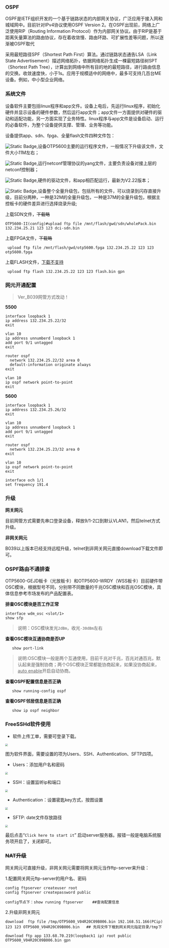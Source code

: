 ### OSPF

OSPF是IETF组织开发的一个基于链路状态的内部网关协议，广泛应用于接入网和城域网中。目前针对IPv4协议使用OSPF Version 2。在OSPF出现前，网络上广泛使用RIP（Routing Information Protocol）作为内部网关协议。由于RIP是基于距离矢量算法的路由协议，存在着收敛慢、路由环路、可扩展性差等问题，所以逐渐被OSPF取代

采用最短路径SPF（Shortest Path First）算法。通过链路状态通告LSA（Link State Advertisement）描述网络拓扑，依据网络拓扑生成一棵最短路径树SPT（Shortest Path Tree），计算出到网络中所有目的地的最短路径，进行路由信息的交换。收敛速度快，小于1s。应用于规模适中的网络中，最多可支持几百台ME设备。例如，中小型企业网络。

### 系统文件

设备软件主要包括linux程序和app文件。设备上电后，先运行linux程序，初始化硬件并显示设备的硬件参数，然后运行app文件；app文件一方面提供对硬件的驱动和适配功能，另一方面实现了业务特性。linux程序与app文件是设备启动、运行的必备软件，为整个设备提供支撑、管理、业务等功能。

设备提供app、sdn、fpga、全量flash文件四种文件包：

![Static Badge](https://img.shields.io/badge/APP-purple),设备OTP5600主要的运行程序文件，一般情况下升级该文件，文件大小11M左右；

![Static Badge](https://img.shields.io/badge/SDN-purple),运行netconf管理协议的yang文件，主要负责设备对接上层的netconf控制器；

![Static Badge](https://img.shields.io/badge/fpga-purple),硬件的驱动文件，和app相匹配运行，最新为V2.22版本；

![Static Badge](https://img.shields.io/badge/FLASH-purple),设备整个全量升级包，包括所有的文件，可以烧录到闪存直接升级，目前分两种，一种是32M的全量升级包，一种是37M的全量升级包，根据主控板卡的硬件差异进行选择烧录升级;

上载SDN文件，~~下载略~~

```
OTP5600-II(config)#upload ftp file /mnt/flash/gwd/sdn/wholePack.bin 132.234.25.21 123 123 dci-sdn.bin
```

上载FPGA文件，~~下载略~~

```
 upload ftp file /mnt/flash/gwd/otp5600.fpga 132.234.25.22 123 123 otp5600.fpga
```

上载FLASH文件，<u>下载不支持</u>

```
 upload ftp flash 132.234.25.22 123 123 flash.bin gpn
```

### 网元开通配置

> Ver_B039网管方式改动！

**5500**

```
interface loopback 1
ip address 132.234.25.22/32
exit
```

```
vlan 10
ip address unnumberd loopback 1
add port 9/1 untagged
exit
```

```
router ospf
  network 132.234.25.22/32 area 0
  default-information originate always			
exit
```

```
vlan 10
ip ospf network point-to-point
exit
```

**5600**

```
interface loopback 1
ip address 132.234.25.26/32
exit
```

```
vlan 10
ip address unnumberd loopback 1
add port 9/1 untagged
exit
```

```
router ospf
  network 132.234.25.23/32 area 0		
exit
```

```
vlan 10
ip ospf network point-to-point
exit
```

```
interface och 1/1
set frequency 191.4
```

### 升级

<strong>网关网元</strong>

目前网管方式需要先串口登录设备，释放9/1-2口到默认VLAN1，然后telnet方式升级。

<strong>非网关网元</strong>

B039以上版本已经支持远程升级，telnet到非网关网元直接download下载文件即可。

### OSPF路由不通排查

OTP5600-GEJD板卡（光放板卡）和OTP5600-WRDY（WSS板卡）目前硬件带OSC模块，根据型号不同，分别带不同数量的千兆OSC模块和百兆OSC模块，具体信息参考市场发布的产品配置表。

<strong>排查OSC模块是否工作正常</strong>


```
interface wdm_osc <slot/1>
show sfp
```

> 说明：OSC模块发光`2dBm`，收光`-30dBm`左右

<strong>查看OSC模块互通协商是否UP</strong>


```
   show port-link
```

> 说明:OSC模块一般是两个互通使用，目前千兆对千兆，百兆对通百兆，默认起来是强制协商；两个OSC模块正常都能协商起来，如果没协商起来，<u>auto enable</u>开启自动协商。
>

<strong>查看OSPF配置信息是否正确</strong>


```
   show running-config ospf 
```

<strong>查看OSPF邻居信息是否正确</strong>


```
   show ip ospf neighbor
```

### FreeSSHd软件使用

- 软件上传工单，需要可登录下载。

<img src="https://gitbook-pic-1301999062.cos.ap-beijing.myqcloud.com/2023-09-22_153810.png" style="zoom:50%;" />  

图为软件界面，需要设置的项为Users、SSH、Authentication、SFTP四项。

- Users：添加用户名和密码

<img src="https://gitbook-pic-1301999062.cos.ap-beijing.myqcloud.com/2023-09-22_154252.png" style="zoom:53%;" /> 

- SSH：设置监听ip和端口

<img src="https://gitbook-pic-1301999062.cos.ap-beijing.myqcloud.com/2023-09-22_154622.png" style="zoom:50%;" /> 

- Authentication：设置密匙key方式，按图设置

<img src="https://gitbook-pic-1301999062.cos.ap-beijing.myqcloud.com/2023-09-22_160031.png" style="zoom:50%;" />  

- SFTP:    date文件存放路径

<img src="https://gitbook-pic-1301999062.cos.ap-beijing.myqcloud.com/2023-09-22_155807.png" style="zoom:50%;" /> 

最后点击“`Click here to start it`” 启动server服务器。报错一般是电脑系统服务项开启了，关闭即可。

### ~~NAT升级~~

网关网元可直接升级，非网关网元需要将网关网元当作ftp-server来升级：

1.配置网关网元ftp-server的用户名、密码

```
config ftpserver createuser root
config ftpserver createpassword public

config节点下：show running ftpserver    ##查询配置信息
```

2.升级非网关网元

```
download  ftp file /tmp/OTP5600_V04R20C09B006.bin 192.168.51.166(PCip) 123 123 OTP5600_V04R20C09B006.bin   ## 先将文件下载到网关网元指定目录/tmp下
```

```
download ftp app 133.68.70.219(loopback1 ip) root public OTP5600_V04R20C09B006.bin gpn
```

